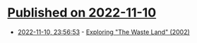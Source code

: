 # [Published on 2022-11-10](index.md)

* [2022-11-10, 23:56:53](https://news.ycombinator.com/item?id=33555446) - [Exploring \"The Waste Land\" (2002)](https://theworld.com/~raparker/exploring/thewasteland/explore.html)

